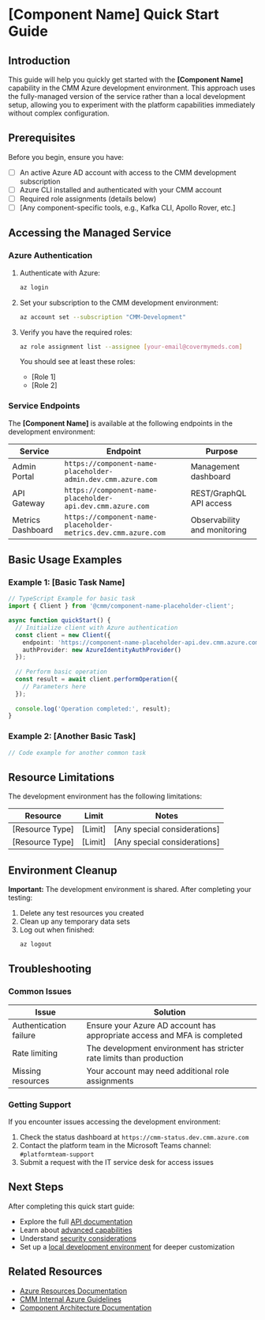 # [Component Name] Quick Start Guide

## Introduction

This guide will help you quickly get started with the **[Component Name]** capability in the CMM Azure development environment. This approach uses the fully-managed version of the service rather than a local development setup, allowing you to experiment with the platform capabilities immediately without complex configuration.

## Prerequisites

Before you begin, ensure you have:

- [ ] An active Azure AD account with access to the CMM development subscription
- [ ] Azure CLI installed and authenticated with your CMM account 
- [ ] Required role assignments (details below)
- [ ] [Any component-specific tools, e.g., Kafka CLI, Apollo Rover, etc.]

## Accessing the Managed Service

### Azure Authentication

1. Authenticate with Azure:

   ```bash
   az login
   ```

2. Set your subscription to the CMM development environment:

   ```bash
   az account set --subscription "CMM-Development"
   ```

3. Verify you have the required roles:

   ```bash
   az role assignment list --assignee [your-email@covermymeds.com]
   ```

   You should see at least these roles:
   - [Role 1]
   - [Role 2]

### Service Endpoints

The **[Component Name]** is available at the following endpoints in the development environment:

| Service | Endpoint | Purpose |
|---------|----------|---------|
| Admin Portal | `https://component-name-placeholder-admin.dev.cmm.azure.com` | Management dashboard |
| API Gateway | `https://component-name-placeholder-api.dev.cmm.azure.com` | REST/GraphQL API access |
| Metrics Dashboard | `https://component-name-placeholder-metrics.dev.cmm.azure.com` | Observability and monitoring |

## Basic Usage Examples

### Example 1: [Basic Task Name]

```typescript
// TypeScript Example for basic task
import { Client } from '@cmm/component-name-placeholder-client';

async function quickStart() {
  // Initialize client with Azure authentication
  const client = new Client({
    endpoint: 'https://component-name-placeholder-api.dev.cmm.azure.com',
    authProvider: new AzureIdentityAuthProvider()
  });
  
  // Perform basic operation
  const result = await client.performOperation({
    // Parameters here
  });
  
  console.log('Operation completed:', result);
}
```

### Example 2: [Another Basic Task]

```typescript
// Code example for another common task
```

## Resource Limitations

The development environment has the following limitations:

| Resource | Limit | Notes |
|----------|-------|-------|
| [Resource Type] | [Limit] | [Any special considerations] |
| [Resource Type] | [Limit] | [Any special considerations] |

## Environment Cleanup

**Important:** The development environment is shared. After completing your testing:

1. Delete any test resources you created
2. Clean up any temporary data sets
3. Log out when finished:
   ```bash
   az logout
   ```

## Troubleshooting

### Common Issues

| Issue | Solution |
|-------|----------|
| Authentication failure | Ensure your Azure AD account has appropriate access and MFA is completed |
| Rate limiting | The development environment has stricter rate limits than production |
| Missing resources | Your account may need additional role assignments |

### Getting Support

If you encounter issues accessing the development environment:

1. Check the status dashboard at `https://cmm-status.dev.cmm.azure.com`
2. Contact the platform team in the Microsoft Teams channel: `#platformteam-support`
3. Submit a request with the IT service desk for access issues

## Next Steps

After completing this quick start guide:

- Explore the full [API documentation](../03-core-functionality/core-apis.md)
- Learn about [advanced capabilities](../04-advanced-patterns/advanced-use-cases.md)
- Understand [security considerations](../05-governance-compliance/access-controls.md)
- Set up a [local development environment](local-setup.md) for deeper customization

## Related Resources

- [Azure Resources Documentation](https://docs.microsoft.com/en-us/azure/)
- [CMM Internal Azure Guidelines](https://internal.covermymeds.com/docs/azure-guidelines)
- [Component Architecture Documentation](../01-overview/architecture.md)